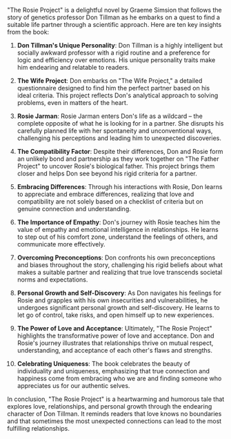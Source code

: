 "The Rosie Project" is a delightful novel by Graeme Simsion that follows the story of genetics professor Don Tillman as he embarks on a quest to find a suitable life partner through a scientific approach. Here are ten key insights from the book:

1. **Don Tillman's Unique Personality**: Don Tillman is a highly intelligent but socially awkward professor with a rigid routine and a preference for logic and efficiency over emotions. His unique personality traits make him endearing and relatable to readers.

2. **The Wife Project**: Don embarks on "The Wife Project," a detailed questionnaire designed to find him the perfect partner based on his ideal criteria. This project reflects Don's analytical approach to solving problems, even in matters of the heart.

3. **Rosie Jarman**: Rosie Jarman enters Don's life as a wildcard – the complete opposite of what he is looking for in a partner. She disrupts his carefully planned life with her spontaneity and unconventional ways, challenging his perceptions and leading him to unexpected discoveries.

4. **The Compatibility Factor**: Despite their differences, Don and Rosie form an unlikely bond and partnership as they work together on "The Father Project" to uncover Rosie's biological father. This project brings them closer and helps Don see beyond his rigid criteria for a partner.

5. **Embracing Differences**: Through his interactions with Rosie, Don learns to appreciate and embrace differences, realizing that love and compatibility are not solely based on a checklist of criteria but on genuine connection and understanding.

6. **The Importance of Empathy**: Don's journey with Rosie teaches him the value of empathy and emotional intelligence in relationships. He learns to step out of his comfort zone, understand the feelings of others, and communicate more effectively.

7. **Overcoming Preconceptions**: Don confronts his own preconceptions and biases throughout the story, challenging his rigid beliefs about what makes a suitable partner and realizing that true love transcends societal norms and expectations.

8. **Personal Growth and Self-Discovery**: As Don navigates his feelings for Rosie and grapples with his own insecurities and vulnerabilities, he undergoes significant personal growth and self-discovery. He learns to let go of control, take risks, and open himself up to new experiences.

9. **The Power of Love and Acceptance**: Ultimately, "The Rosie Project" highlights the transformative power of love and acceptance. Don and Rosie's journey illustrates that relationships thrive on mutual respect, understanding, and acceptance of each other's flaws and strengths.

10. **Celebrating Uniqueness**: The book celebrates the beauty of individuality and uniqueness, emphasizing that true connection and happiness come from embracing who we are and finding someone who appreciates us for our authentic selves.

In conclusion, "The Rosie Project" is a heartwarming and humorous tale that explores love, relationships, and personal growth through the endearing character of Don Tillman. It reminds readers that love knows no boundaries and that sometimes the most unexpected connections can lead to the most fulfilling relationships.